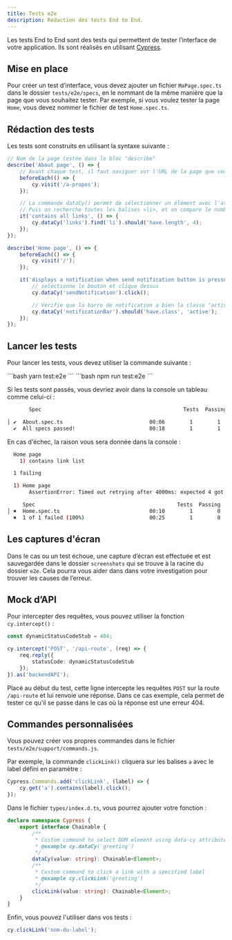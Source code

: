 ```yaml
---
title: Tests e2e
description: Rédaction des tests End to End.
---
```


Les tests End to End sont des tests qui permettent de tester l’interface de votre application.
Ils sont réalisés en utilisant [Cypress](https://docs.cypress.io/).

## Mise en place

Pour créer un test d’interface, vous devez ajouter un fichier `MaPage.spec.ts` dans le dossier `tests/e2e/specs`, en le nommant de la même manière que la page que vous souhaitez tester.
Par exemple, si vous voulez tester la page `Home`, vous devez nommer le fichier de test `Home.spec.ts`.

## Rédaction des tests

Les tests sont construits en utilisant la syntaxe suivante :

```ts
// Nom de la page testée dans le bloc "describe"
describe('About page', () => {
	// Avant chaque test, il faut naviguer sur l'URL de la page que vous souhaitez tester, ici /a-propos
	beforeEach(() => {
		cy.visit('/a-propos');
	});

	// La commande dataCy() permet de sélectionner un élément avec l'attribut data-cy="", ici la liste des liens
	// Puis on recherche toutes les balises <li>, et on compare le nombre de résultats à celui attendu
	it('contains all links', () => {
		cy.dataCy('links').find('li').should('have.length', 4);
	});
});
```

```ts
describe('Home page', () => {
	beforeEach(() => {
		cy.visit('/');
	});

	it('displays a notification when send notification button is pressed', () => {
		// selectionne le bouton et clique dessus
		cy.dataCy('sendNotification').click();

		// Vérifie que la barre de notification a bien la classe "active"
		cy.dataCy('notificationBar').should('have.class', 'active');
	});
});
```

## Lancer les tests

Pour lancer les tests, vous devez utiliser la commande suivante :

<doc-tabs code>
<doc-tab-item label="Yarn">
```bash
yarn test:e2e
```
</doc-tab-item>

<doc-tab-item label="npm">
```bash
npm run test:e2e
```
</doc-tab-item>
</doc-tabs>

Si les tests sont passés, vous devriez avoir dans la console un tableau comme celui-ci :

```bash
       Spec                                              Tests  Passing  Failing  Pending  Skipped

│ ✔  About.spec.ts                            00:06        1        1        -        -        - │
  ✔  All specs passed!                        00:18        1        1        -        -        -
```

En cas d'échec, la raison vous sera donnée dans la console :

```bash
  Home page
    1) contains link list

  1 failing

  1) Home page
       AssertionError: Timed out retrying after 4000ms: expected 4 got 5

     Spec                                              Tests  Passing  Failing  Pending  Skipped
│ ✖  Home.spec.ts                             00:10        1        0        1        -        - │
  ✖  1 of 1 failed (100%)                     00:25        1        0        1        -        -
```

## Les captures d'écran

Dans le cas ou un test échoue, une capture d’écran est effectuée et est sauvegardée dans le dossier `screenshots` qui se trouve à la racine du dossier `e2e`. Cela pourra vous aider dans dans votre investigation pour trouver les causes de l’erreur.

## Mock d’API

Pour intercepter des requêtes, vous pouvez utiliser la fonction `cy.intercept()` :

```ts
const dynamicStatusCodeStub = 404;

cy.intercept('POST', '/api-route', (req) => {
	req.reply({
		statusCode: dynamicStatusCodeStub
	});
}).as('backendAPI');
```

Placé au début du test, cette ligne intercepte les requêtes `POST` sur la route `/api-route` et lui renvoie une réponse.
Dans ce cas exemple, cela permet de tester ce qu'il se passe dans le cas où la réponse est une erreur 404.

## Commandes personnalisées

Vous pouvez créer vos propres commandes dans le fichier `tests/e2e/support/commands.js`.

Par exemple, la commande `clickLink()` cliquera sur les balises `a` avec le label défini en paramètre :

```js
Cypress.Commands.add('clickLink', (label) => {
	cy.get('a').contains(label).click();
});
```

Dans le fichier `types/index.d.ts`, vous pourrez ajouter votre fonction :

```ts
declare namespace Cypress {
	export interface Chainable {
		/**
		 * Custom command to select DOM element using data-cy attribute
		 * @example cy.dataCy('greeting')
		 */
		dataCy(value: string): Chainable<Element>;
		/**
		 * Custom command to click a link with a specified label
		 * @example cy.clickLink('greeting')
		 */
		clickLink(value: string): Chainable<Element>;
	}
}
```

Enfin, vous pouvez l'utiliser dans vos tests :

```js
cy.clickLink('nom-du-label');
```
